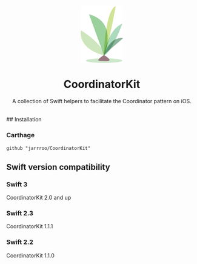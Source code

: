 
<p align="center">
  <img align="center" src="CoordinatorKitLogo.png?raw=true" height="150"/>
</p>

<h1 align="center">CoordinatorKit</h1>
<p align="center">A collection of Swift helpers to facilitate the Coordinator pattern on iOS.</p>

<br/>
## Installation

### Carthage

```
github "jarrroo/CoordinatorKit"
```

## Swift version compatibility

### Swift 3
CoordinatorKit 2.0 and up

### Swift 2.3
CoordinatorKit 1.1.1

### Swift 2.2
CoordinatorKit 1.1.0
